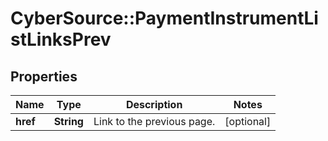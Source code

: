 # CyberSource::PaymentInstrumentListLinksPrev

## Properties
Name | Type | Description | Notes
------------ | ------------- | ------------- | -------------
**href** | **String** | Link to the previous page.  | [optional] 


